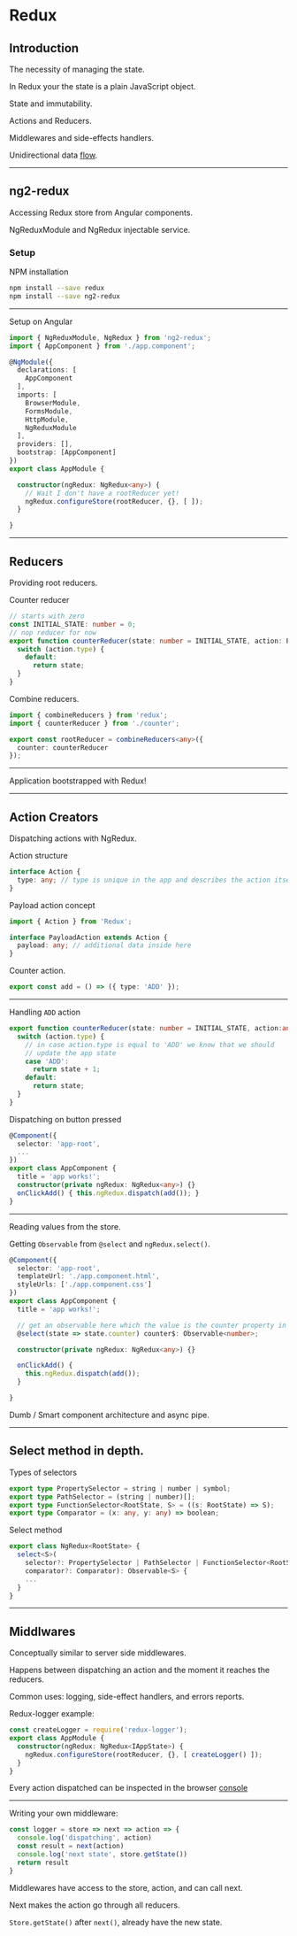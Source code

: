 # Redux

## Introduction

The necessity of managing the state.
 
In Redux your the state is a plain JavaScript object.  
 
State and immutability.
 
Actions and Reducers.

Middlewares and side-effects handlers.
 
Unidirectional data [flow](content/images/redux-flow.jpg).

---

## ng2-redux

Accessing Redux store from Angular components.

NgReduxModule and NgRedux injectable service. 
 
### Setup

NPM installation

```sh
npm install --save redux
npm install --save ng2-redux
```

---

Setup on Angular

```typescript
import { NgReduxModule, NgRedux } from 'ng2-redux';
import { AppComponent } from './app.component';

@NgModule({
  declarations: [
    AppComponent
  ],
  imports: [
    BrowserModule,
    FormsModule,
    HttpModule,
    NgReduxModule
  ],
  providers: [],
  bootstrap: [AppComponent]
})
export class AppModule {

  constructor(ngRedux: NgRedux<any>) {
    // Wait I don't have a rootReducer yet!
    ngRedux.configureStore(rootReducer, {}, [ ]);
  }

}
```

---

## Reducers

Providing root reducers.

Counter reducer

```typescript
// starts with zero
const INITIAL_STATE: number = 0;
// nop reducer for now
export function counterReducer(state: number = INITIAL_STATE, action: PayloadAction) {
  switch (action.type) {
    default:
      return state;
  }
}
```
Combine reducers.

```typescript
import { combineReducers } from 'redux';
import { counterReducer } from './counter';

export const rootReducer = combineReducers<any>({
  counter: counterReducer
});
```

---

Application bootstrapped with Redux!

---

## Action Creators

Dispatching actions with NgRedux.
 
Action structure

```typescript
interface Action {
  type: any; // type is unique in the app and describes the action itself
}
```

Payload action concept 

```typescript
import { Action } from 'Redux';

interface PayloadAction extends Action {
  payload: any; // additional data inside here
}
```

Counter action.

```typescript
export const add = () => ({ type: 'ADD' });
```

---

Handling `ADD` action
```typescript
export function counterReducer(state: number = INITIAL_STATE, action:any) {
  switch (action.type) {
    // in case action.type is equal to 'ADD' we know that we should 
    // update the app state
    case 'ADD':
      return state + 1;
    default:
      return state;
  }
}
```

Dispatching on button pressed
```typescript
@Component({
  selector: 'app-root',
  ...
})
export class AppComponent {
  title = 'app works!';
  constructor(private ngRedux: NgRedux<any>) {}
  onClickAdd() { this.ngRedux.dispatch(add()); }
}
```

---

Reading values from the store.

Getting `Observable` from `@select` and `ngRedux.select()`.

```typescript
@Component({
  selector: 'app-root',
  templateUrl: './app.component.html',
  styleUrls: ['./app.component.css']
})
export class AppComponent {
  title = 'app works!';

  // get an observable here which the value is the counter property in our state
  @select(state => state.counter) counter$: Observable<number>;

  constructor(private ngRedux: NgRedux<any>) {}

  onClickAdd() {
    this.ngRedux.dispatch(add());
  }

}
```

Dumb / Smart component architecture and async pipe.


---

## Select method in depth.

Types of selectors

```typescript
export type PropertySelector = string | number | symbol;
export type PathSelector = (string | number)[];
export type FunctionSelector<RootState, S> = ((s: RootState) => S);
export type Comparator = (x: any, y: any) => boolean;
```

Select method

```typescript
export class NgRedux<RootState> {
  select<S>(
    selector?: PropertySelector | PathSelector | FunctionSelector<RootState, S>,
    comparator?: Comparator): Observable<S> {
    ...         
  }
}
```

---

## Middlwares

Conceptually similar to server side middlewares.

Happens between dispatching an action and the moment it reaches the reducers.

Common uses: logging, side-effect handlers, and errors reports.

Redux-logger example:

```typescript
const createLogger = require('redux-logger');
export class AppModule {
  constructor(ngRedux: NgRedux<IAppState>) {
    ngRedux.configureStore(rootReducer, {}, [ createLogger() ]);
  }
}
```

Every action dispatched can be inspected in the browser [console](content/images/redux-logger.jpg)

---

Writing your own middleware:

```typescript
const logger = store => next => action => {
  console.log('dispatching', action)
  const result = next(action)
  console.log('next state', store.getState())
  return result
}
```

Middlewares have access to the store, action, and can call next.

Next makes the action go through all reducers.

`Store.getState()` after `next()`, already have the new state.
